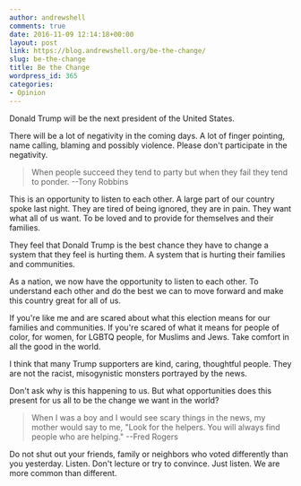 ```yaml
---
author: andrewshell
comments: true
date: 2016-11-09 12:14:18+00:00
layout: post
link: https://blog.andrewshell.org/be-the-change/
slug: be-the-change
title: Be the Change
wordpress_id: 365
categories:
- Opinion
---
```


Donald Trump will be the next president of the United States.

There will be a lot of negativity in the coming days. A lot of finger pointing, name calling, blaming and possibly violence. Please don't participate in the negativity.



<blockquote>
  When people succeed they tend to party but when they fail they tend to ponder. --Tony Robbins
</blockquote>



This is an opportunity to listen to each other. A large part of our country spoke last night. They are tired of being ignored, they are in pain. They want what all of us want. To be loved and to provide for themselves and their families.

They feel that Donald Trump is the best chance they have to change a system that they feel is hurting them. A system that is hurting their families and communities.

As a nation, we now have the opportunity to listen to each other. To understand each other and do the best we can to move forward and make this country great for all of us.

If you're like me and are scared about what this election means for our families and communities. If you're scared of what it means for people of color, for women, for LGBTQ people, for Muslims and Jews. Take comfort in all the good in the world.

I think that many Trump supporters are kind, caring, thoughtful people. They are not the racist, misogynistic monsters portrayed by the news.

Don't ask why is this happening to us. But what opportunities does this present for us all to be the change we want in the world?



<blockquote>
  When I was a boy and I would see scary things in the news, my mother would say to me, "Look for the helpers. You will always find people who are helping." --Fred Rogers
</blockquote>



Do not shut out your friends, family or neighbors who voted differently than you yesterday. Listen. Don't lecture or try to convince. Just listen. We are more common than different.
